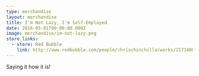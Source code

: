 ```yaml
---
type: merchandise
layout: merchandise
title: I'm Not Lazy, I'm Self-Employed
date: 2016-05-01T00:00:00.000Z
image: merchandise/im-not-lazy.png
store_links:
  - store: Red Bubble
    link: http://www.redbubble.com/people/chrischinchilla/works/21714001-im-not-lazy-im-self-employed?ref=work_carousel_work_portfolio_1
---
```


Saying it how it is!
